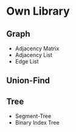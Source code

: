 # Own Library

## Graph
- Adjacency Matrix
- Adjacency List
- Edge List

## Union-Find

## Tree
- Segment-Tree
- Binary Index Tree

